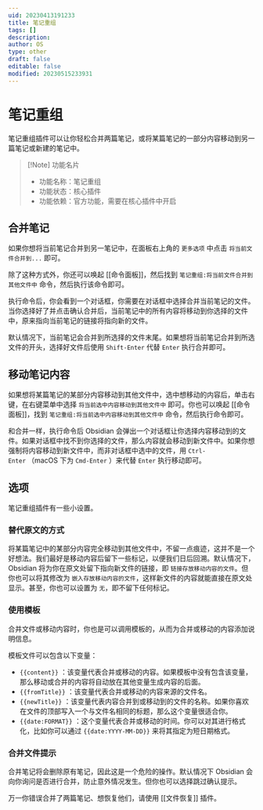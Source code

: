 ```yaml
---
uid: 20230413191233
title: 笔记重组
tags: []
description: 
author: OS
type: other
draft: false
editable: false
modified: 20230515233931
---
```


# 笔记重组

笔记重组插件可以让你轻松合并两篇笔记，或将某篇笔记的一部分内容移动到另一篇笔记或新建的笔记中。

> [!Note] 功能名片
> - 功能名称：笔记重组
> - 功能状态：核心插件
> - 功能依赖：官方功能，需要在核心插件中开启

## 合并笔记

如果你想将当前笔记合并到另一笔记中，在面板右上角的 `更多选项` 中点击 `将当前文件合并到...` 即可。

除了这种方式外，你还可以唤起 [[命令面板]]，然后找到 `笔记重组:将当前文件合并到其他文件中` 命令，然后执行该命令即可。

执行命令后，你会看到一个对话框，你需要在对话框中选择合并当前笔记的文件。当你选择好了并点击确认合并后，当前笔记中的所有内容将移动到你选择的文件中，原来指向当前笔记的链接将指向新的文件。

默认情况下，当前笔记会合并到所选择的文件末尾。如果想将当前笔记合并到所选文件的开头，选择好文件后使用 `Shift-Enter` 代替 `Enter` 执行合并即可。

## 移动笔记内容

如果想将某篇笔记的某部分内容移动到其他文件中，选中想移动的内容后，单击右键，在右键菜单中选择 `将当前选中内容移动到其他文件中` 即可。你也可以唤起 [[命令面板]]，找到 `笔记重组:将当前选中内容移动到其他文件中` 命令，然后执行命令即可。

和合并一样，执行命令后 Obsidian 会弹出一个对话框让你选择内容移动到的文件。如果对话框中找不到你选择的文件，那么内容就会移动到新文件中。如果你想强制将内容移动到新文件中，而非对话框中选中的文件，用 `Ctrl-Enter` （macOS 下为 `Cmd-Enter` ）来代替 `Enter` 执行移动即可。

## 选项

笔记重组插件有一些小设置。

### 替代原文的方式

将某篇笔记中的某部分内容完全移动到其他文件中，不留一点痕迹，这并不是一个好想法。我们最好是移动内容后留下一些标记，以便我们日后回溯。默认情况下，Obsidian 将为你在原文处留下指向新文件的链接，即 `链接存放移动内容的文件`。但你也可以将其修改为 `嵌入存放移动内容的文件`，这样新文件的内容就能直接在原文处显示。甚至，你也可以设置为 `无`，即不留下任何标记。

### 使用模板

合并文件或移动内容时，你也是可以调用模板的，从而为合并或移动的内容添加说明信息。

模板文件可以包含以下变量：

- `{{content}}` ：该变量代表合并或移动的内容。如果模板中没有包含该变量，那么移动或合并的内容将自动放在其他变量生成内容的后面。
- `{{fromTitle}}` ：该变量代表合并或移动的内容来源的文件名。
- `{{newTitle}}` ：该变量代表内容合并到或移动到的文件的名称。如果你喜欢在文件的顶部写入一个与文件名相同的标题，那么这个变量很适合你。
- `{{date:FORMAT}}` ：这个变量代表合并或移动的时间。你可以对其进行格式化，比如你可以通过 `{{date:YYYY-MM-DD}}` 来将其指定为短日期格式。

### 合并文件提示

合并笔记将会删除原有笔记，因此这是一个危险的操作。默认情况下 Obsidian 会向你询问是否进行合并，防止意外情况发生。但你也可以选择跳过确认提示。

万一你错误合并了两篇笔记、想恢复他们，请使用 [[文件恢复]] 插件。